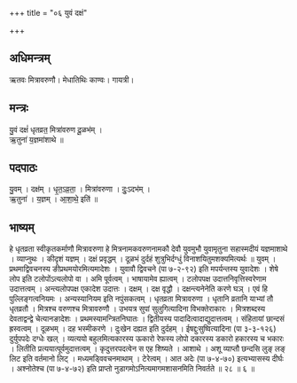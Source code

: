 +++
title = "०६ युवं दक्षं"

+++
## अधिमन्त्रम्
ऋतवः मित्रावरुणौ। मेधातिथिः काण्वः। गायत्री।

## मन्त्रः
यु॒वं दक्षं॑ धृतव्रत॒ मित्रा॑वरुण दू॒ळभ॑म् ।  
ऋ॒तुना॑ य॒ज्ञमा॑शाथे ॥

## पदपाठः
यु॒वम् । दक्ष॑म् । धृ॒त॒ऽव्र॒ता॒ । मित्रा॑वरुणा । दुः॒ऽदभ॑म् ।  
ऋ॒तुना॑ । य॒ज्ञम् । आ॒शा॒थे॒ इति॑ ॥

## भाष्यम्
हे धृतव्रता स्वीकृतकर्माणौ मित्रावरुणा हे मित्रनामकवरुणनामकौ देवौ युवमुभौ युवामृतुना सहास्मदीयं यज्ञमाशाथे । व्याप्नुथः । कीदृशं यज्ञम् । दक्षं प्रवृद्धम् । दूळभं दुर्दहं शुत्रुभिर्दग्धुं विनाशयितुमशक्यमित्यर्थः ॥ युवम् । प्रथमाद्विवचनस्य ङीप्रथमयोरमित्यमादेशः । युवावौ द्विवचने (पा ७-२-९२) इति मपर्यन्तस्य युवादेशः । शेषे लोप इति टलोपोंऽत्यलोपो वा । अमि पूर्वत्वम् । भाषायामेव ह्यात्वम् । टलोपपक्ष उदात्तनिवृत्तिस्वरेणाम उदात्तत्वम् । अन्त्यलोपपक्ष एकादेश उदात्तः । दक्षम् । दक्ष वृद्धौ । दक्षन्त्यनेनेति करणे घञ् । एवं हि पुल्लिङ्गत्वनियमः । अन्यस्यानियम इति नपुंसकत्वम् । धृतव्रता मित्रावरुणा । धृतानि व्रतानि याभ्यां तौ धृतव्रतौ । मित्रश्च वरुणश्च मित्रावरुणौ । उभयत्र सुपां सुलुगित्यादिना विभक्तेराकारः । मित्रशब्दस्य देवताद्वन्द्वे चेत्यानङादेशः । प्रथमस्यामन्त्रितनिघातः । द्वितीयस्य पादादित्वादाद्युदात्तत्वम् । संहितायां छान्दसं ह्रस्वत्वम् । दूळभम् । दह भस्मीकरणे । दुःखेन दह्यत इति दुर्दहम् । ईषद्दुःसुष्वित्यादिना (पा ३-३-१२६) दुर्युपपदेः दग्धेः खल् । व्यत्ययो बहुलमित्यकारस्य ऊकारो रेफस्य लोपो दकारस्य डकारो हकारस्य च भकारः । लितीति प्रत्ययात्पूर्वमुदात्तत्वम् । कृदुत्तरपदत्वेन स एह शिष्यते । आशाथे । अशू व्याप्तौ छन्दसि लुङ् लङ् लिट इति वर्तमानो लिट् । मध्यमड्विवचनमाथाम् । टेरेत्वम् । आत अदेः (पा ७-४-७०) इत्यभ्यासस्य दीर्घः । अश्नोतेश्च (पा ७-४-७२) इति प्राप्तो नुडागमोऽनित्यमागमशासनमिति निवर्तते ॥ २८ ॥ ६ ॥
